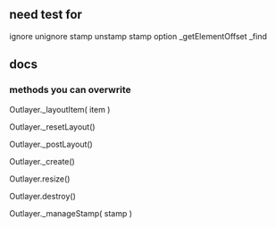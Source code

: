 ## need test for

ignore
unignore
stamp
unstamp
stamp option
_getElementOffset
_find


## docs

### methods you can overwrite

Outlayer._layoutItem( item )

Outlayer._resetLayout()

Outlayer._postLayout()

Outlayer._create()

Outlayer.resize()

Outlayer.destroy()

Outlayer._manageStamp( stamp )

